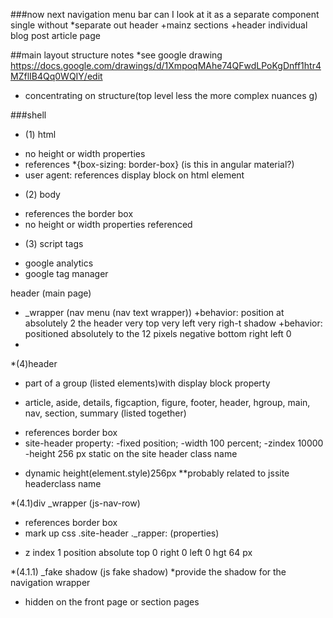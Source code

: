 ###now next
navigation menu bar can I look at it as a separate component single without
*separate out header
+mainz sections
+header individual blog post article page


##main layout structure notes
*see google drawing
https://docs.google.com/drawings/d/1XmpoqMAhe74QFwdLPoKgDnff1htr4MZflIB4Qq0WQIY/edit
* concentrating on structure(top level less the more complex nuances g)

###shell
* (1) html
+ no height or width properties
+ references *{box-sizing: border-box} (is this in angular material?)
+ user agent: references display block on html element

* (2) body
+ references the border box
+ no height or width properties referenced

* (3) script tags
+ google analytics
+ google tag manager


<!-- start of the header section -->

header (main page)
- _wrapper (nav menu (nav text wrapper))
+behavior: position at absolutely 2 the header very top very left very righ-t shadow
+behavior:  positioned absolutely to the 12 pixels negative bottom right left 0
-

*(4)header
+ part of a group (listed elements)with display block property
 - article, aside, details, figcaption, figure, footer, header, hgroup, main, nav, section, summary (listed together)
+ references border box
+ site-header property:
-fixed position;
-width 100 percent;
-zindex 10000
-height 256 px static on the site header class name
- dynamic height(element.style)256px
**probably related to jssite  headerclass name

*(4.1)div _wrapper (js-nav-row)
+ references border box
+ mark up css .site-header ._rapper: (properties)
 - z index 1
position absolute
top 0
right 0
left 0
hgt 64 px

*(4.1.1) _fake shadow  (js fake shadow)
*provide the shadow for the navigation wrapper
+ hidden on the front page or section pages



<!-- end of header section  -->
